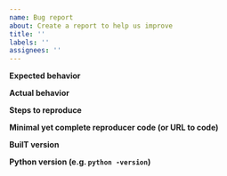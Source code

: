 ```yaml
---
name: Bug report
about: Create a report to help us improve
title: ''
labels: ''
assignees: ''
---
```


**Expected behavior**

**Actual behavior**

**Steps to reproduce**

**Minimal yet complete reproducer code (or URL to code)**

**BuilT version**

**Python version (e.g. `python -version`)**
